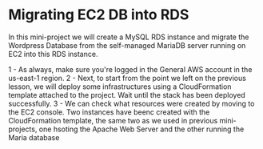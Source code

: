 # Migrating EC2 DB into RDS

In this mini-project we will create a MySQL RDS instance and migrate the Wordpress Database from the self-managed MariaDB server running on EC2 into this RDS instance.

1 - As always, make sure you're logged in the General AWS account in the us-east-1 region.
2 - Next, to start from the point we left on the previous lesson, we will deploy some infrastructures using a CloudFormation template attached to the project. Wait until the stack has been deployed successfully.
3 - We can check what resources were created by moving to the EC2 console. Two instances have beenc created with the CloudFormation template, the same two as we used in previous mini-projects, one hsoting the Apache Web Server and the other running the Maria database
